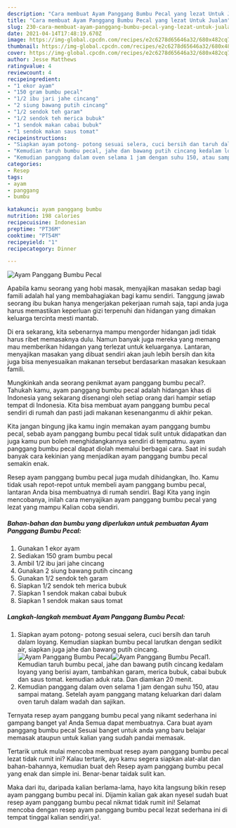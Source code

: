 ```yaml
---
description: "Cara membuat Ayam Panggang Bumbu Pecal yang lezat Untuk Jualan"
title: "Cara membuat Ayam Panggang Bumbu Pecal yang lezat Untuk Jualan"
slug: 230-cara-membuat-ayam-panggang-bumbu-pecal-yang-lezat-untuk-jualan
date: 2021-04-14T17:48:19.670Z
image: https://img-global.cpcdn.com/recipes/e2c6278d65646a32/680x482cq70/ayam-panggang-bumbu-pecal-foto-resep-utama.jpg
thumbnail: https://img-global.cpcdn.com/recipes/e2c6278d65646a32/680x482cq70/ayam-panggang-bumbu-pecal-foto-resep-utama.jpg
cover: https://img-global.cpcdn.com/recipes/e2c6278d65646a32/680x482cq70/ayam-panggang-bumbu-pecal-foto-resep-utama.jpg
author: Jesse Matthews
ratingvalue: 4
reviewcount: 4
recipeingredient:
- "1 ekor ayam"
- "150 gram bumbu pecal"
- "1/2 ibu jari jahe cincang"
- "2 siung bawang putih cincang"
- "1/2 sendok teh garam"
- "1/2 sendok teh merica bubuk"
- "1 sendok makan cabai bubuk"
- "1 sendok makan saus tomat"
recipeinstructions:
- "Siapkan ayam potong- potong sesuai selera, cuci bersih dan taruh dalam loyang. Kemudian siapkan bumbu pecal larutkan dengan sedikit air, siapkan juga jahe dan bawang putih cincang."
- "Kemudian taruh bumbu pecal, jahe dan bawang putih cincang kedalam loyang yang berisi ayam, tambahkan garam, merica bubuk, cabai bubuk dan saus tomat. kemudian aduk rata. Dan diamkan 20 menit."
- "Kemudian panggang dalam oven selama 1 jam dengan suhu 150, atau sampai matang. Setelah ayam panggang matang keluarkan dari dalam oven taruh dalam wadah dan sajikan."
categories:
- Resep
tags:
- ayam
- panggang
- bumbu

katakunci: ayam panggang bumbu 
nutrition: 198 calories
recipecuisine: Indonesian
preptime: "PT36M"
cooktime: "PT54M"
recipeyield: "1"
recipecategory: Dinner

---
```



![Ayam Panggang Bumbu Pecal](https://img-global.cpcdn.com/recipes/e2c6278d65646a32/680x482cq70/ayam-panggang-bumbu-pecal-foto-resep-utama.jpg)

Apabila kamu seorang yang hobi masak, menyajikan masakan sedap bagi famili adalah hal yang membahagiakan bagi kamu sendiri. Tanggung jawab seorang ibu bukan hanya mengerjakan pekerjaan rumah saja, tapi anda juga harus memastikan keperluan gizi terpenuhi dan hidangan yang dimakan keluarga tercinta mesti mantab.

Di era  sekarang, kita sebenarnya mampu mengorder hidangan jadi tidak harus ribet memasaknya dulu. Namun banyak juga mereka yang memang mau memberikan hidangan yang terlezat untuk keluarganya. Lantaran, menyajikan masakan yang dibuat sendiri akan jauh lebih bersih dan kita juga bisa menyesuaikan makanan tersebut berdasarkan masakan kesukaan famili. 



Mungkinkah anda seorang penikmat ayam panggang bumbu pecal?. Tahukah kamu, ayam panggang bumbu pecal adalah hidangan khas di Indonesia yang sekarang disenangi oleh setiap orang dari hampir setiap tempat di Indonesia. Kita bisa membuat ayam panggang bumbu pecal sendiri di rumah dan pasti jadi makanan kesenanganmu di akhir pekan.

Kita jangan bingung jika kamu ingin memakan ayam panggang bumbu pecal, sebab ayam panggang bumbu pecal tidak sulit untuk didapatkan dan juga kamu pun boleh menghidangkannya sendiri di tempatmu. ayam panggang bumbu pecal dapat diolah memalui berbagai cara. Saat ini sudah banyak cara kekinian yang menjadikan ayam panggang bumbu pecal semakin enak.

Resep ayam panggang bumbu pecal juga mudah dihidangkan, lho. Kamu tidak usah repot-repot untuk membeli ayam panggang bumbu pecal, lantaran Anda bisa membuatnya di rumah sendiri. Bagi Kita yang ingin mencobanya, inilah cara menyajikan ayam panggang bumbu pecal yang lezat yang mampu Kalian coba sendiri.

<!--inarticleads1-->

##### Bahan-bahan dan bumbu yang diperlukan untuk pembuatan Ayam Panggang Bumbu Pecal:

1. Gunakan 1 ekor ayam
1. Sediakan 150 gram bumbu pecal
1. Ambil 1/2 ibu jari jahe cincang
1. Gunakan 2 siung bawang putih cincang
1. Gunakan 1/2 sendok teh garam
1. Siapkan 1/2 sendok teh merica bubuk
1. Siapkan 1 sendok makan cabai bubuk
1. Siapkan 1 sendok makan saus tomat




<!--inarticleads2-->

##### Langkah-langkah membuat Ayam Panggang Bumbu Pecal:

1. Siapkan ayam potong- potong sesuai selera, cuci bersih dan taruh dalam loyang. Kemudian siapkan bumbu pecal larutkan dengan sedikit air, siapkan juga jahe dan bawang putih cincang.
<img src="https://img-global.cpcdn.com/steps/6f7bb3f4d9fcbd39/160x128cq70/ayam-panggang-bumbu-pecal-langkah-memasak-1-foto.jpg" alt="Ayam Panggang Bumbu Pecal"><img src="https://img-global.cpcdn.com/steps/cf0b323454d27b5f/160x128cq70/ayam-panggang-bumbu-pecal-langkah-memasak-1-foto.jpg" alt="Ayam Panggang Bumbu Pecal">1. Kemudian taruh bumbu pecal, jahe dan bawang putih cincang kedalam loyang yang berisi ayam, tambahkan garam, merica bubuk, cabai bubuk dan saus tomat. kemudian aduk rata. Dan diamkan 20 menit.
1. Kemudian panggang dalam oven selama 1 jam dengan suhu 150, atau sampai matang. Setelah ayam panggang matang keluarkan dari dalam oven taruh dalam wadah dan sajikan.




Ternyata resep ayam panggang bumbu pecal yang nikamt sederhana ini gampang banget ya! Anda Semua dapat membuatnya. Cara buat ayam panggang bumbu pecal Sesuai banget untuk anda yang baru belajar memasak ataupun untuk kalian yang sudah pandai memasak.

Tertarik untuk mulai mencoba membuat resep ayam panggang bumbu pecal lezat tidak rumit ini? Kalau tertarik, ayo kamu segera siapkan alat-alat dan bahan-bahannya, kemudian buat deh Resep ayam panggang bumbu pecal yang enak dan simple ini. Benar-benar taidak sulit kan. 

Maka dari itu, daripada kalian berlama-lama, hayo kita langsung bikin resep ayam panggang bumbu pecal ini. Dijamin kalian gak akan nyesel sudah buat resep ayam panggang bumbu pecal nikmat tidak rumit ini! Selamat mencoba dengan resep ayam panggang bumbu pecal lezat sederhana ini di tempat tinggal kalian sendiri,ya!.

